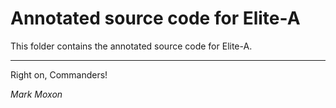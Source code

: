 # Annotated source code for Elite-A

This folder contains the annotated source code for Elite-A.

---

Right on, Commanders!

_Mark Moxon_